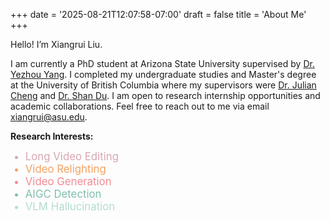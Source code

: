 +++
date = '2025-08-21T12:07:58-07:00'
draft = false
title = 'About Me'
+++

<section class="about-text">
  <p>Hello! I’m Xiangrui Liu.</p>
  <p>I am currently a PhD student at Arizona State University supervised by <a href="https://yezhouyang.engineering.asu.edu/" target="_blank" rel="noopener">Dr. Yezhou Yang</a>.
     I completed my undergraduate studies and Master's degree at the University of British Columbia where my supervisors were <a href="https://blockchain.ubc.ca/people/julian-cheng" target="_blank" rel="noopener">Dr. Julian Cheng</a> and <a href="https://cmps.ok.ubc.ca/about/contact/shan-du/" target="_blank" rel="noopener">Dr. Shan Du</a>.
     I am open to research internship opportunities and academic collaborations. Feel free to reach out to me via email <a href="mailto:xiangrui@asu.edu">xiangrui@asu.edu</a>.
  </p>
</section>



<p>
<strong class="morandi-text">Research Interests:</strong>
<ul>
  <li style="color: #D8A7B1;font-size: 1.2em;">Long Video Editing</li>
  <li style="color:#f4a261;font-size: 1.2em;">Video Relighting</li>
  <li style="color: #f58994;font-size: 1.2em;">Video Generation</li>
  <li style="color: #80BEAF;font-size: 1.2em;">AIGC Detection</li>
  <li style="color: #B3DDD1;font-size: 1.2em;">VLM Hallucination</li>
</ul>
</p>